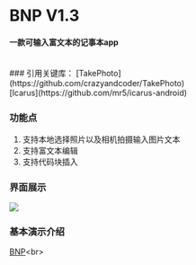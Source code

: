# **BNP V1.3**
#### 一款可输入富文本的记事本app 
<br> 
### 引用关键库：
[TakePhoto](https://github.com/crazyandcoder/TakePhoto)<br> 
[Icarus](https://github.com/mr5/icarus-android)<br> 


### **功能点**

 1. 支持本地选择照片以及相机拍摄输入图片文本
 2. 支持富文本编辑
 3. 支持代码块插入

### 界面展示

![](http://39.105.20.169/BNPintroduction/img/page1.png)

### 基本演示介绍
[BNP](http://39.105.20.169/BNPintroduction/index.html)\<br>
